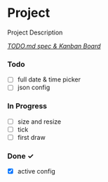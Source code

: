 # Project

Project Description

<em>[TODO.md spec & Kanban Board](https://bit.ly/3fCwKfM)</em>

### Todo

- [ ] full date & time picker  
- [ ] json config  

### In Progress

- [ ] size and resize  
- [ ] tick  
- [ ] first draw  

### Done ✓

- [x] active config  

